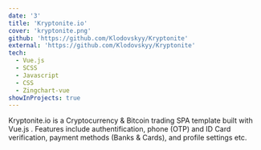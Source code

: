 ```yaml
---
date: '3'
title: 'Kryptonite.io'
cover: 'kryptonite.png'
github: 'https://github.com/Klodovskyy/Kryptonite'
external: 'https://github.com/Klodovskyy/Kryptonite'
tech:
  - Vue.js
  - SCSS
  - Javascript
  - CSS
  - Zingchart-vue
showInProjects: true
---
```


Kryptonite.io is a Cryptocurrency & Bitcoin trading SPA template built with Vue.js . Features include authentification, phone (OTP) and ID Card verification, payment methods (Banks & Cards), and profile settings etc.

